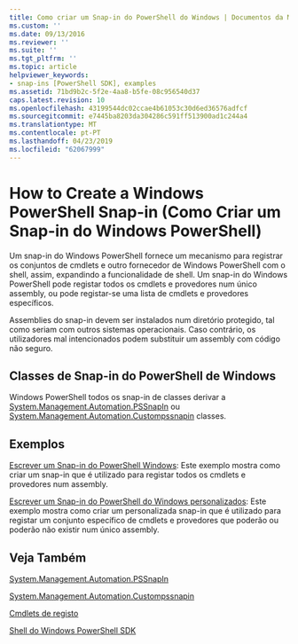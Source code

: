 ```yaml
---
title: Como criar um Snap-in do PowerShell do Windows | Documentos da Microsoft
ms.custom: ''
ms.date: 09/13/2016
ms.reviewer: ''
ms.suite: ''
ms.tgt_pltfrm: ''
ms.topic: article
helpviewer_keywords:
- snap-ins [PowerShell SDK], examples
ms.assetid: 71bd9b2c-5f2e-4aa8-b5fe-08c956540d37
caps.latest.revision: 10
ms.openlocfilehash: 43199544dc02ccae4b61053c30d6ed36576adfcf
ms.sourcegitcommit: e7445ba8203da304286c591ff513900ad1c244a4
ms.translationtype: MT
ms.contentlocale: pt-PT
ms.lasthandoff: 04/23/2019
ms.locfileid: "62067999"
---
```

# <a name="how-to-create-a-windows-powershell-snap-in"></a>How to Create a Windows PowerShell Snap-in (Como Criar um Snap-in do Windows PowerShell)

Um snap-in do Windows PowerShell fornece um mecanismo para registrar os conjuntos de cmdlets e outro fornecedor de Windows PowerShell com o shell, assim, expandindo a funcionalidade de shell. Um snap-in do Windows PowerShell pode registar todos os cmdlets e provedores num único assembly, ou pode registar-se uma lista de cmdlets e provedores específicos.

Assemblies do snap-in devem ser instalados num diretório protegido, tal como seriam com outros sistemas operacionais. Caso contrário, os utilizadores mal intencionados podem substituir um assembly com código não seguro.

## <a name="windows-powershell-snap-in-classes"></a>Classes de Snap-in do PowerShell de Windows

Windows PowerShell todos os snap-in de classes derivar a [System.Management.Automation.PSSnapIn](/dotnet/api/System.Management.Automation.PSSnapIn) ou [System.Management.Automation.Custompssnapin](/dotnet/api/System.Management.Automation.CustomPSSnapIn) classes.

## <a name="examples"></a>Exemplos

[Escrever um Snap-in do PowerShell Windows](./writing-a-windows-powershell-snap-in.md): Este exemplo mostra como criar um snap-in que é utilizado para registar todos os cmdlets e provedores num assembly.

[Escrever um Snap-in do PowerShell do Windows personalizados](./writing-a-custom-windows-powershell-snap-in.md): Este exemplo mostra como criar um personalizada snap-in que é utilizado para registar um conjunto específico de cmdlets e provedores que poderão ou poderão não existir num único assembly.

## <a name="see-also"></a>Veja Também

[System.Management.Automation.PSSnapIn](/dotnet/api/System.Management.Automation.PSSnapIn)

[System.Management.Automation.Custompssnapin](/dotnet/api/System.Management.Automation.CustomPSSnapIn)

[Cmdlets de registo](./registering-cmdlets.md)

[Shell do Windows PowerShell SDK](../windows-powershell-reference.md)
